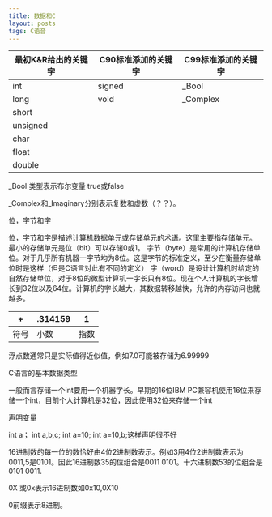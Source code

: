 ```yaml
---
title: 数据和C
layout: posts
tags: C语音
---
```


|最初K&R给出的关键字|C90标准添加的关键字|C99标准添加的关键字|
|------------------|------------|--------------------|
|int|signed|_Bool|
|long|void|_Complex|
|short| | |
|unsigned| | |
|char| | |
|float | | |
|double| | |

_Bool 类型表示布尔变量 true或false

_Complex和_Imaginary分别表示复数和虚数（？？）。

位，字节和字

位，字节和字是描述计算机数据单元或存储单元的术语。这里主要指存储单元。
最小的存储单元是位（bit）可以存储0或1。
字节（byte）是常用的计算机存储单位。对于几乎所有机器一字节均为8位。这是字节的标准定义，至少在衡量存储单位时是这样（但是C语言对此有不同的定义）
字（word）是设计计算机时给定的自然存储单位，对于8位的微型计算机一字长只有8位。现在个人计算机的字长增长到32位以及64位。计算机的字长越大，其数据转移越快，允许的内存访问也就越多。

|+|.314159|1|
|--|--|--|
|符号|小数|指数|

浮点数通常只是实际值得近似值，例如7.0可能被存储为6.99999

C语言的基本数据类型

一般而言存储一个int要用一个机器字长。早期的16位IBM PC兼容机使用16位来存储一个int，目前个人计算机是32位，因此使用32位来存储一个int

声明变量

int a；
int a,b,c;
int a=10;
int a=10,b;这样声明很不好

16进制数的每一位的数恰好由4位2进制数表示。例如3用4位2进制数表示为0011,5是0101。因此16进制数35的位组合是0011 0101。十六进制数53的位组合是0101 0011.

0X 或0x表示16进制数如0x10,0X10

0前缀表示8进制。
